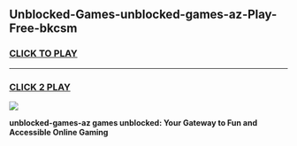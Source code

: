 
## Unblocked-Games-unblocked-games-az-Play-Free-bkcsm
<h3>
<a href="https://premium76.site?title=unblocked-games-az&ref=20A">CLICK TO PLAY</a></h3>
<hr>

<h3>
<a href="https://premium76.site?title=unblocked-games-az&ref=20A">CLICK 2 PLAY</a>
  
</h3>

<a href="https://premium76.site?title=unblocked-games-az&ref=20A"><img src="https://clearcache.store/games.png"></a>


**unblocked-games-az games unblocked: Your Gateway to Fun and Accessible Online Gaming**

